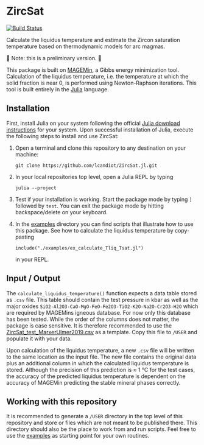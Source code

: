 # ZircSat

[![Build Status](https://github.com/lcandiot/ZircSat.jl/actions/workflows/CI.yml/badge.svg?branch=main)](https://github.com/lcandiot/ZircSat.jl/actions/workflows/CI.yml?query=branch%3Amain)

Calculate the liquidus temperature and estimate the Zircon saturation temperature based on thermodynamic models for arc magmas.

🚧 Note: this is a preliminary version. 🚧

This package is built on [MAGEMin](https://github.com/ComputationalThermodynamics/MAGEMin), a Gibbs energy minimization tool. Calculation of the liquidus temperature, i.e. the temperature at which the solid fraction is near 0, is performed using Newton-Raphson iterations. This tool is built entirely in the [Julia](https://julialang.org) language.

## Installation

First, install Julia on your system following the official [Julia download instructions](https://julialang.org/downloads/) for your system. Upon successful installation of Julia, execute the following steps to install and use ZircSat:

1. Open a terminal and clone this repository to any destination on your machine:

   ```
   git clone https://github.com/lcandiot/ZircSat.jl.git
   ```
2. In your local repositories top level, open a Julia REPL by typing

   ```
   julia --project
   ```
3. Test if your installation is working. Start the package mode by typing `]` followed by `test`. You can exit the package mode by hitting backspace/delete on your keyboard.
4. In the [examples](https://github.com/lcandiot/ZircSat.jl/tree/main/examples) directory you can find scripts that illustrate how to use this package. See how to calculate the liquidus temperature by copy-pasting

   ```
   include("./examples/ex_calculate_Tliq_Tsat.jl")
   ```

   in your REPL.

## Input / Output

The `calculate_liquidus_temperature()` function expects a data table stored as `.csv` file. This table should contain the test pressure in kbar as well as the major oxides `SiO2-Al2O3-CaO-MgO-FeO-Fe2O3-TiO2-K2O-Na2O-Cr2O3-H2O` which are required by MAGEMins igneous database. For now only this database has been tested. While the order of the columns does not matter, the package is case sensitive. It is therefore recommended to use the [ZircSat_test_MarxerUlmer2019.csv](https://github.com/lcandiot/ZircSat.jl/tree/main/data/ZircSat_test_MarxerUlmer2019.csv) as a template. Copy this file to `/USER` and populate it with your data.

Upon calculation of the liquidus temperature, a new `.csv` file will be written to the same location as the input file. The new file contains the original data plus an additional column in which the calculated liquidus temperature is stored. Although the precision of this prediction is $\approx$ 1 °C for the test cases, the accuracy of the predicted liquidus temperature is dependent on the accuracy of MAGEMin predicting the stable mineral phases correctly.

## Working with this repository

It is recommended to generate a `/USER` directory in the top level of this repository and store or files which are not meant to be published there. This directory should also be the place to work from and run scripts. Feel free to use the [examples](https://github.com/lcandiot/ZircSat.jl/tree/main/examples) as starting point for your own routines.
